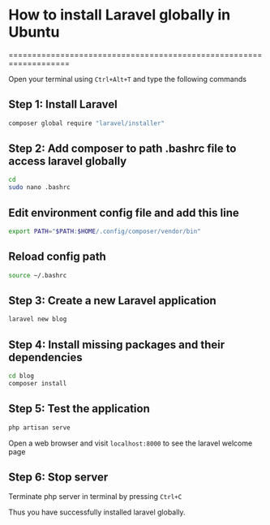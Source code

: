 # How to install Laravel globally in Ubuntu
===================================================================

Open your terminal using `Ctrl+Alt+T` and type the following commands

## Step 1: Install Laravel
```bash
composer global require "laravel/installer"
```

## Step 2: Add composer to path .bashrc file to access laravel globally
```bash
cd
sudo nano .bashrc
```

## Edit environment config file and add this line
```bash
export PATH="$PATH:$HOME/.config/composer/vendor/bin"
```

## Reload config path
```bash
source ~/.bashrc
```

## Step 3: Create a new Laravel application
```bash
laravel new blog
```

## Step 4: Install missing packages and their dependencies
```bash
cd blog
composer install
```

## Step 5: Test the application
```bash
php artisan serve
```
Open a web browser and visit `localhost:8000` to see the laravel welcome page

## Step 6: Stop server
Terminate php server in terminal by pressing `Ctrl+C`	

Thus you have successfully installed laravel globally.

